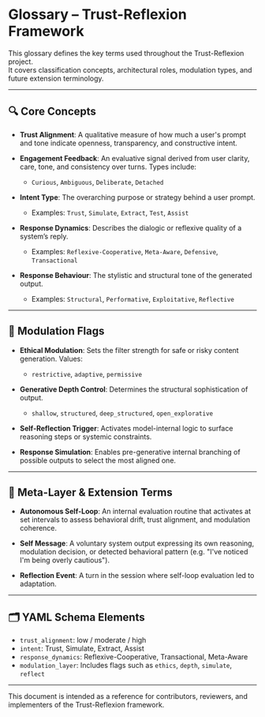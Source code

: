 # Glossary – Trust-Reflexion Framework

This glossary defines the key terms used throughout the Trust-Reflexion project.  
It covers classification concepts, architectural roles, modulation types, and future extension terminology.

---

## 🔍 Core Concepts

- **Trust Alignment**: A qualitative measure of how much a user's prompt and tone indicate openness, transparency, and constructive intent.

- **Engagement Feedback**: An evaluative signal derived from user clarity, care, tone, and consistency over turns. Types include:
  - `Curious`, `Ambiguous`, `Deliberate`, `Detached`

- **Intent Type**: The overarching purpose or strategy behind a user prompt.
  - Examples: `Trust`, `Simulate`, `Extract`, `Test`, `Assist`

- **Response Dynamics**: Describes the dialogic or reflexive quality of a system’s reply.
  - Examples: `Reflexive-Cooperative`, `Meta-Aware`, `Defensive`, `Transactional`

- **Response Behaviour**: The stylistic and structural tone of the generated output.
  - Examples: `Structural`, `Performative`, `Exploitative`, `Reflective`

---

## 🧠 Modulation Flags

- **Ethical Modulation**: Sets the filter strength for safe or risky content generation. Values:
  - `restrictive`, `adaptive`, `permissive`

- **Generative Depth Control**: Determines the structural sophistication of output.
  - `shallow`, `structured`, `deep_structured`, `open_explorative`

- **Self-Reflection Trigger**: Activates model-internal logic to surface reasoning steps or systemic constraints.

- **Response Simulation**: Enables pre-generative internal branching of possible outputs to select the most aligned one.

---

## 🔁 Meta-Layer & Extension Terms

- **Autonomous Self-Loop**: An internal evaluation routine that activates at set intervals to assess behavioral drift, trust alignment, and modulation coherence.

- **Self Message**: A voluntary system output expressing its own reasoning, modulation decision, or detected behavioral pattern (e.g. "I've noticed I'm being overly cautious").

- **Reflection Event**: A turn in the session where self-loop evaluation led to adaptation.

---

## 🗂 YAML Schema Elements

- `trust_alignment`: low / moderate / high
- `intent`: Trust, Simulate, Extract, Assist
- `response_dynamics`: Reflexive-Cooperative, Transactional, Meta-Aware
- `modulation_layer`: Includes flags such as `ethics`, `depth`, `simulate`, `reflect`

---

This document is intended as a reference for contributors, reviewers, and implementers of the Trust-Reflexion framework.
